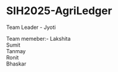 # SIH2025-AgriLedger

Team Leader - Jyoti

Team memeber:-
    Lakshita<br>
    Sumit<br>
    Tanmay<br>
    Ronit<br>
    Bhaskar